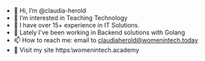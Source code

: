 - 👋 Hi, I’m @claudia-herold
- 👀 I’m interested in Teaching Technology
- 🌱 I have over 15+ experience in IT Solutions.
- 💞️ Lately I've been working in Backend solutions with Golang
- 📫 How to reach me: email to claudiaherold@womenintech.today
- 👋 Visit my site https:\\womenintech.academy
<!---
claudia-herold/claudia-herold is a ✨ special ✨ repository because its `README.md` (this file) appears on your GitHub profile.
You can click the Preview link to take a look at your changes.
--->
